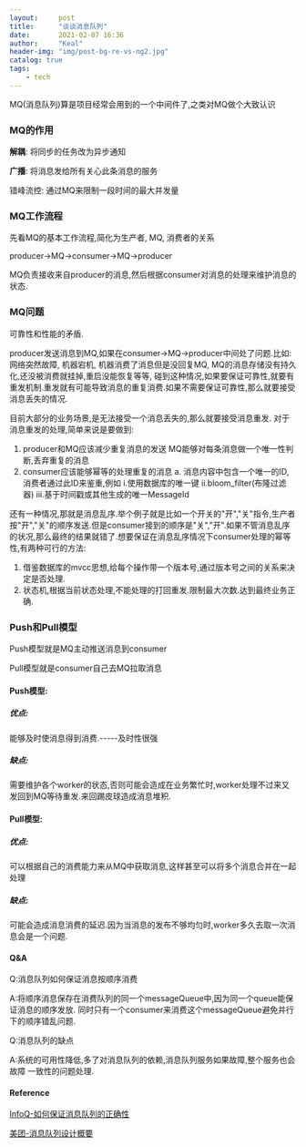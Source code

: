 ```yaml
---
layout:     post
title:      "谈谈消息队列"
date:       2021-02-07 16:36
author:     "Keal"
header-img: "img/post-bg-re-vs-ng2.jpg"
catalog: true
tags:
    - tech
---
```


MQ(消息队列)算是项目经常会用到的一个中间件了,之类对MQ做个大致认识

### MQ的作用

**解耦**: 将同步的任务改为异步通知

**广播**: 将消息发给所有关心此条消息的服务

错峰流控: 通过MQ来限制一段时间的最大并发量

### MQ工作流程

先看MQ的基本工作流程,简化为生产者, MQ, 消费者的关系

producer->MQ->consumer->MQ->producer

MQ负责接收来自producer的消息,然后根据consumer对消息的处理来维护消息的状态.

### MQ问题

可靠性和性能的矛盾.

producer发送消息到MQ,如果在consumer->MQ->producer中间处了问题.比如:
网络突然故障,
机器宕机,
机器消费了消息但是没回复MQ,
MQ的消息存储没有持久化,还没被消费就挂掉,重启没能恢复等等,
碰到这种情况,如果要保证可靠性,就要有重发机制.重发就有可能导致消息的重复消费.如果不需要保证可靠性,那么就要接受消息丢失的情况.

目前大部分的业务场景,是无法接受一个消息丢失的,那么就要接受消息重发. 对于消息重发的处理,简单来说是要做到:

1. producer和MQ应该减少重复消息的发送
   MQ能够对每条消息做一个唯一性判断,丢弃重复的消息
2. consumer应该能够幂等的处理重复的消息
   a. 消息内容中包含一个唯一的ID,消费者通过此ID来鉴重,例如
       i.使用数据库的唯一键
       ii.bloom_filter(布隆过滤器)
       iii.基于时间戳或其他生成的唯一MessageId

还有一种情况,那就是消息乱序.举个例子就是比如一个开关的"开","关"指令,生产者按"开","关"的顺序发送.但是consumer接到的顺序是"关","开".如果不管消息乱序的状况,那么最终的结果就错了.想要保证在消息乱序情况下consumer处理的幂等性,有两种可行的方法:

1. 借鉴数据库的mvcc思想,给每个操作带一个版本号,通过版本号之间的关系来决定是否处理.
2. 状态机,根据当前状态处理,不能处理的打回重发.限制最大次数.达到最终业务正确. 

### Push和Pull模型

Push模型就是MQ主动推送消息到consumer

Pull模型就是consumer自己去MQ拉取消息

#### Push模型:

##### 优点:

能够及时使消息得到消费.-----及时性很强

##### 缺点:

需要维护各个worker的状态,否则可能会造成在业务繁忙时,worker处理不过来又发回到MQ等待重发.来回踢皮球造成消息堆积.

#### Pull模型:

##### 优点:

可以根据自己的消费能力来从MQ中获取消息,这样甚至可以将多个消息合并在一起处理

##### 缺点:

可能会造成消息消费的延迟.因为当消息的发布不够均匀时,worker多久去取一次消息会是一个问题.

#### Q&A

Q:消息队列如何保证消息按顺序消费

A:将顺序消息保存在消费队列的同一个messageQueue中,因为同一个queue能保证消息的顺序发放. 同时只有一个consumer来消费这个messageQueue避免并行下的顺序错乱问题.

Q:消息队列的缺点

A:系统的可用性降低,多了对消息队列的依赖,消息队列服务如果故障,整个服务也会故障
	一致性的问题处理. 

#### Reference

[InfoQ-如何保证消息队列的正确性](https://xie.infoq.cn/article/c84491a814f99c7b9965732b1)

[美团-消息队列设计概要](https://tech.meituan.com/2016/07/01/mq-design.html)





